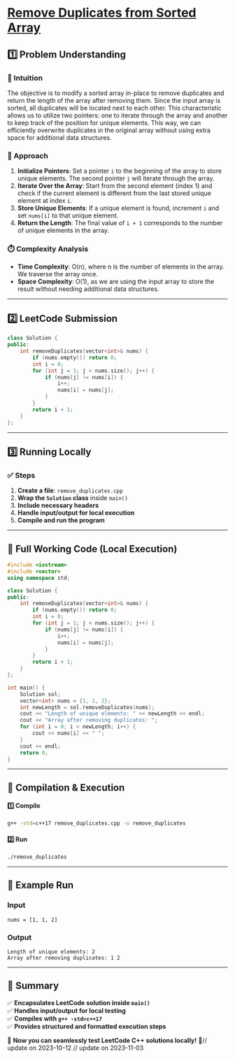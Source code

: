 # **[Remove Duplicates from Sorted Array](https://leetcode.com/problems/remove-duplicates-from-sorted-array/description/)**  

## **1️⃣ Problem Understanding**  
### **📌 Intuition**  
The objective is to modify a sorted array in-place to remove duplicates and return the length of the array after removing them. Since the input array is sorted, all duplicates will be located next to each other. This characteristic allows us to utilize two pointers: one to iterate through the array and another to keep track of the position for unique elements. This way, we can efficiently overwrite duplicates in the original array without using extra space for additional data structures.

### **🚀 Approach**  
1. **Initialize Pointers**: Set a pointer `i` to the beginning of the array to store unique elements. The second pointer `j` will iterate through the array.
2. **Iterate Over the Array**: Start from the second element (index 1) and check if the current element is different from the last stored unique element at index `i`.
3. **Store Unique Elements**: If a unique element is found, increment `i` and set `nums[i]` to that unique element.
4. **Return the Length**: The final value of `i + 1` corresponds to the number of unique elements in the array.

### **⏱️ Complexity Analysis**  
- **Time Complexity**: O(n), where n is the number of elements in the array. We traverse the array once.  
- **Space Complexity**: O(1), as we are using the input array to store the result without needing additional data structures.

---  

## **2️⃣ LeetCode Submission**  
```cpp
class Solution {
public:
    int removeDuplicates(vector<int>& nums) {
        if (nums.empty()) return 0;
        int i = 0;
        for (int j = 1; j < nums.size(); j++) {
            if (nums[j] != nums[i]) {
                i++;
                nums[i] = nums[j];
            }
        }
        return i + 1;
    }
};
```  

---  

## **3️⃣ Running Locally**  
### **✅ Steps**  
1. **Create a file**: `remove_duplicates.cpp`  
2. **Wrap the `Solution` class** inside `main()`  
3. **Include necessary headers**  
4. **Handle input/output for local execution**  
5. **Compile and run the program**  

---  

## **📝 Full Working Code (Local Execution)**  
```cpp
#include <iostream>
#include <vector>
using namespace std;

class Solution {
public:
    int removeDuplicates(vector<int>& nums) {
        if (nums.empty()) return 0;
        int i = 0;
        for (int j = 1; j < nums.size(); j++) {
            if (nums[j] != nums[i]) {
                i++;
                nums[i] = nums[j];
            }
        }
        return i + 1;
    }
};

int main() {
    Solution sol;
    vector<int> nums = {1, 1, 2};
    int newLength = sol.removeDuplicates(nums);
    cout << "Length of unique elements: " << newLength << endl;
    cout << "Array after removing duplicates: ";
    for (int i = 0; i < newLength; i++) {
        cout << nums[i] << " ";
    }
    cout << endl;
    return 0;
}
```  

---  

## **🔧 Compilation & Execution**  
#### **1️⃣ Compile**  
```bash
g++ -std=c++17 remove_duplicates.cpp -o remove_duplicates
```  

#### **2️⃣ Run**  
```bash
./remove_duplicates
```  

---  

## **🎯 Example Run**  
### **Input**  
```
nums = [1, 1, 2]
```  
### **Output**  
```
Length of unique elements: 2
Array after removing duplicates: 1 2 
```  

---  

## **📌 Summary**  
✅ **Encapsulates LeetCode solution inside `main()`**  
✅ **Handles input/output for local testing**  
✅ **Compiles with `g++ -std=c++17`**  
✅ **Provides structured and formatted execution steps**  

🚀 **Now you can seamlessly test LeetCode C++ solutions locally!** 🚀// update on 2023-10-12
// update on 2023-11-03
